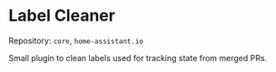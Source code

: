 # Label Cleaner

Repository: `core`, `home-assistant.io`

Small plugin to clean labels used for tracking state from merged PRs.
